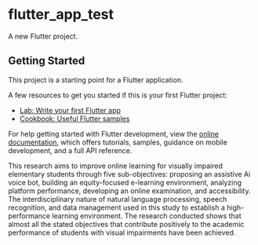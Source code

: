 # flutter_app_test

A new Flutter project.

## Getting Started

This project is a starting point for a Flutter application.

A few resources to get you started if this is your first Flutter project:

- [Lab: Write your first Flutter app](https://docs.flutter.dev/get-started/codelab)
- [Cookbook: Useful Flutter samples](https://docs.flutter.dev/cookbook)

For help getting started with Flutter development, view the
[online documentation](https://docs.flutter.dev/), which offers tutorials,
samples, guidance on mobile development, and a full API reference.


This research aims to improve online learning for visually impaired elementary students through five sub-objectives: proposing an assistive Ai voice bot, building an equity-focused e-learning environment, analyzing platform performance, developing an online examination, and accessibility. The interdisciplinary nature of natural language processing, speech recognition, and data management used in this study to establish a high-performance learning environment. The research conducted shows that almost all the stated objectives that contribute positively to the academic performance of students with visual impairments have been achieved. 
